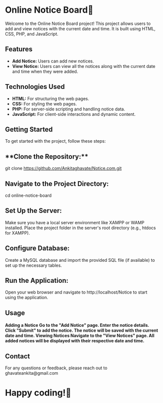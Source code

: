 # Online Notice Board🔔

Welcome to the Online Notice Board project! This project allows users to add and view notices with the current date and time. It is built using HTML, CSS, PHP, and JavaScript.

## Features

- **Add Notice:** Users can add new notices.
- **View Notice:** Users can view all the notices along with the current date and time when they were added.

## Technologies Used

- **HTML:** For structuring the web pages.
- **CSS:** For styling the web pages.
- **PHP:** For server-side scripting and handling notice data.
- **JavaScript:** For client-side interactions and dynamic content.

## Getting Started

To get started with the project, follow these steps:

<h2>**Clone the Repository:**</h2>
  
git clone https://github.com/Ankitaghavate/Notice.com.git
<h2>Navigate to the Project Directory:</h2>

cd online-notice-board
<h2>Set Up the Server:</h2> Make sure you have a local server environment like XAMPP or WAMP installed. Place the project folder in the server's root directory (e.g., htdocs for XAMPP).

<h2>Configure Database:</h2>Create a MySQL database and import the provided SQL file (if available) to set up the necessary tables.

<h2>Run the Application:</h2> Open your web browser and navigate to http://localhost/Notice to start using the application.

<h2>Usage</h2>
<h4>Adding a Notice
Go to the "Add Notice" page.
Enter the notice details.
Click "Submit" to add the notice. The notice will be saved with the current date and time.
Viewing Notices
Navigate to the "View Notices" page.
All added notices will be displayed with their respective date and time.
</h4>

<h2>Contact</h2>
For any questions or feedback, please reach out to ghavateankita@gmail.com

<h1>Happy coding!💫</h1>
